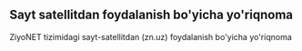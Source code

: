 ## Sayt satellitdan foydalanish bo'yicha yo'riqnoma
ZiyoNET tizimidagi sayt-satellitdan (zn.uz) foydalanish bo'yicha yo'riqnoma
